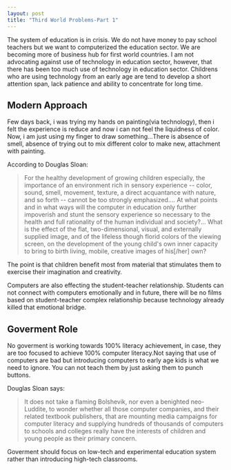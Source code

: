 ```yaml
---
layout: post
title: "Third World Problems-Part 1"
---
```

The system of education is in crisis. We do not have money to pay school teachers but we want to computerized the education sector.
We are becoming more of business hub for first world countries. I am not advocating against use of technology in education sector, however, that there has been too much use of technology in education sector. Childrens who are using technology from an early age
are tend to develop a short attention span, lack patience and ability to concentrate for long time.

## Modern Approach

Few days back, i was trying my hands on painting(via technology), then i felt the experience is reduce and now i can not feel 
the liquidness of color. Now, i am just using my finger to draw something...There is absence of smell, absence of trying out to mix different
color to make new, attachment with painting.

According to Douglas Sloan:

>For the healthy development of growing children especially, the importance of an environment rich in sensory experience -- color, 
sound, smell, movement, texture, a direct acquantance with nature, and so forth -- cannot be too strongly emphasized.... At what 
points and in what ways will the computer in education only further impoverish and stunt the sensory experience so necessary to the 
health and full rationality of the human individual and society?... What is the effect of the flat, two-dimensional, visual, and 
externally supplied image, and of the lifeless though florid colors of the viewing screen, on the development of the young child's 
own inner capacity to bring to birth living, mobile, creative images of his[/her] own?

The point is that children benefit most from material that stimulates them to exercise their imagination and creativity. 

Computers are also effecting the student-teacher relationship. Students can not connect with computers emotionally and in future, there will be no films based on student-teacher complex relationship because technology already killed that emotional bridge.

## Goverment Role

No goverment is working towards 100% literacy achievement, in case, they are too focused to achieve 100% computer literacy.Not
saying that use of computers are bad but introducing computers to early age kids is what we need to ignore. You can not teach them by just asking them to punch buttons. 

Douglas Sloan says:

>It does not take a flaming Bolshevik, nor even a benighted neo-Luddite, to wonder whether all those computer companies, and their related textbook publishers, that are mounting media campaigns for computer literacy and supplying hundreds of thousands of computers to schools and colleges really have the interests of children and young people as their primary concern.

Goverment should focus on low-tech and experimental education system rather than introducing high-tech classrooms.


